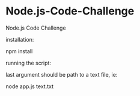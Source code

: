# Node.js-Code-Challenge
Node.js Code Challenge

installation:

npm install

running the script:

last argument should be path to a text file, ie:

node app.js text.txt
